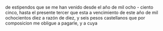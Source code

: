 de estipendos que se me han venido desde el año de mil ocho - ciento cinco, hasta el presente tercer que esta a vencimiento de este año de mil ochocientos diez a razón de diez, y seis pesos castellanos que por composicion me obligue a pagarle, y a cuya
